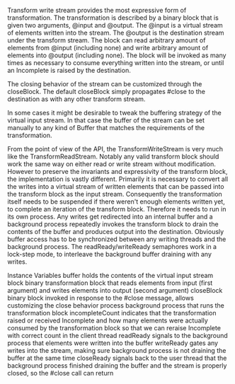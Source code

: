 Transform write stream provides the most expressive form of transformation. The transformation is described by a binary block that is given two arguments, @input and @output. The @input is a virtual stream of elements written into the stream. The @output is the destination stream under the transform stream. The block can read arbitrary amount of elements from @input (including none) and write arbitrary amount of elements into @output (including none). The block will be invoked as many times as necessary to consume everything written into the stream, or until an Incomplete is raised by the destination.

The closing behavior of the stream can be customized through the closeBlock. The default closeBlock simply propagates #close to the destination as with any other transform stream.

In some cases it might be desirable to tweak the buffering strategy of the virtual input stream. In that case the buffer of the stream can be set manually to any kind of Buffer that matches the requirements of the transformation.

From the point of view of the API, the TransformWriteStream is very much like the TransformReadStream. Notably any valid transform block should work the same way on either read or write stream without modification. However to preserve the invariants and expressivity of the transform block, the implementation is vastly different. Primarily it is necessary to convert all the writes into a virtual stream of written elements that can be passed into the transform block as the input stream. Consequently the transformation itself needs to be suspended if there weren't enough elements written yet, to complete an iteration of the transform block. Therefore it needs to run in its own process. Any writes get redirected into an internal buffer and a background process repeatedly invokes the transform block to drain the contents of the buffer and produces output into the destination. Obviously buffer access has to be synchronized between any writing threads and the background process. The readReady/writeReady semaphores work in a lock-step mode, to interleave the background buffer draining with any writes.

Instance Variables
	buffer	<Buffer> holds the contents of the virtual input stream
	block	<BlockClosure> binary transformation block that reads elements from input (first argument) and writes elements into output (second argument)
	closeBlock	<BlockClosure> binary block invoked in response to the #close message, allows customizing the close behavior
	process	<Process> background process that runs the transformation block
	incompleteCount	<Integer> indicates that the transformation raised or received Incomplete and how many elements were actually consumed by the transformation block so that we can reraise Incomplete with correct count in the client thread
	readReady	<Semaphore> signals to the background process that elements were written into the buffer
	writeReady	<Semaphore> gates any writes into the stream, making sure background process is not draining the buffer at the same time
	closeReady	<Semaphore> signals back to the user thread that the background process finished draining the buffer and the stream is properly closed, so the #close call can return

